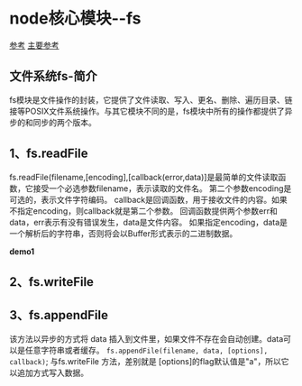# node核心模块--fs

[参考](http://www.jb51.net/article/50667.htm)
[主要参考](http://www.cnblogs.com/starof/p/5038300.html)

## 文件系统fs-简介
fs模块是文件操作的封装，它提供了文件读取、写入、更名、删除、遍历目录、链接等POSIX文件系统操作。与其它模块不同的是，fs模块中所有的操作都提供了异步的和同步的两个版本。

## 1、fs.readFile
 fs.readFile(filename,[encoding],[callback(error,data)]是最简单的文件读取函数，它接受一个必选参数filename，表示读取的文件名。
 第二个参数encoding是可选的，表示文件字符编码。
 callback是回调函数，用于接收文件的内容。如果不指定encoding，则callback就是第二个参数。
 回调函数提供两个参数err和data，err表示有没有错误发生，data是文件内容。
 如果指定encoding，data是一个解析后的字符串，否则将会以Buffer形式表示的二进制数据。

 **demo1**
 
## 2、fs.writeFile

## 3、fs.appendFile
该方法以异步的方式将 data 插入到文件里，如果文件不存在会自动创建。data可以是任意字符串或者缓存。
`fs.appendFile(filename, data, [options], callback)`;
与fs.writeFile 方法，差别就是 [options]的flag默认值是"a"，所以它以追加方式写入数据。

